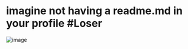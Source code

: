 # imagine not having a readme.md in your profile #Loser
![image](https://media.discordapp.net/attachments/522121965952303111/733324062704795648/unknown.png?width=96&height=127)

